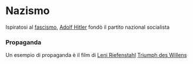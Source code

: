 # Nazismo

Ispiratosi al [fascismo](fascismo.md), [Adolf Hitler](Adolf%20Hitler.md) fondò il partito nazional socialista

### Propaganda 
Un esempio di propaganda è il film di [Leni Riefenstahl](Leni%20Riefenstahl.md) [Triumph des Willens](../opere/Triumph%20des%20Willens.md) 